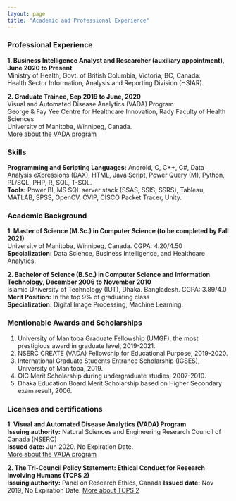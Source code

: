 ```yaml
---
layout: page
title: "Academic and Professional Experience"
---
```

### Professional Experience
**1. Business Intelligence Analyst and Researcher (auxiliary appointment), June 2020 to Present** <br/>
Ministry of Health, Govt. of British Columbia, Victoria, BC, Canada. <br/>
Health Sector Information, Analysis and Reporting Division (HSIAR).

**2. Graduate Trainee, Sep 2019 to June, 2020** <br/>
Visual and Automated Disease Analytics (VADA) Program <br/>
George & Fay Yee Centre for Healthcare Innovation, Rady Faculty of Health Sciences <br/>
University of Manitoba, Winnipeg, Canada. <br/>
<a href="https://vada.cs.umanitoba.ca/"> More about the VADA program </a> <br/>

### Skills
**Programming and Scripting Languages:** Android, C, C++, C#, Data Analysis eXpressions (DAX), HTML, Java Script, Power Query (M), Python, PL/SQL, PHP, R, SQL, T-SQL.<br/>
**Tools:** Power BI, MS SQL server stack (SSAS, SSIS, SSRS), Tableau, MATLAB, SPSS, OpenCV, CVIP, CISCO Packet Tracer, Unity.

### Academic Background
**1. Master of Science (M.Sc.) in Computer Science (to be completed by Fall 2021)** <br/> 
University of Manitoba, Winnipeg, Canada. CGPA: 4.20/4.50 <br/>
**Specialization:** Data Science, Business Intelligence, and Healthcare Analytics.

**2. Bachelor of Science (B.Sc.) in Computer Science and Information Technology, December 2006 to November 2010**<br/>
Islamic University of Technology (IUT), Dhaka. Bangladesh. CGPA: 3.89/4.0 <br/>
**Merit Position:** In the top 9% of graduating class <br/>
**Specialization:** Digital Image Processing, Machine Learning.

### Mentionable Awards and Scholarships <br/>
1. University of Manitoba Graduate Fellowship (UMGF), the most prestigious award in graduate level, 2019-2021. <br/>
2. NSERC CREATE (VADA) Fellowship for Educational Purpose, 2019-2020. <br/>
3. International Graduate Students Entrance Scholarship (IGSES), University of Manitoba, 2019. <br/>
4. OIC Merit Scholarship during undergraduate studies, 2007-2010.<br/>
5. Dhaka Education Board Merit Scholarship based on Higher Secondary exam result, 2006.

### Licenses and certifications <br/>
**1. Visual and Automated Disease Analytics (VADA) Program** <br/>
**Issuing authority:** Natural Sciences and Engineering Research Council of Canada (NSERC)<br/>
**Issued date:** Jun 2020. No Expiration Date. <br/>
<a href="https://vada.cs.umanitoba.ca/"> More about the VADA program </a> <br/>

**2. The Tri-Council Policy Statement: Ethical Conduct for Research Involving Humans (TCPS 2)** <br/>
**Issuing authority:** Panel on Research Ethics, Canada
**Issued date:** Nov 2019, No Expiration Date.
<a href="https://ethics.gc.ca/eng/education_tutorial-didacticiel.html"> More about TCPS 2 </a> <br/>
